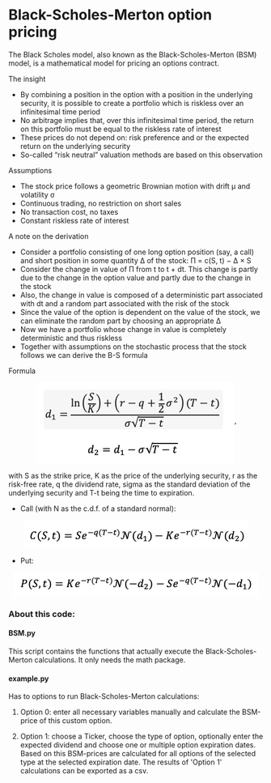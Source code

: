 # Black-Scholes-Merton option pricing

The Black Scholes model, also known as the Black-Scholes-Merton (BSM) model, is a mathematical model for pricing an options contract.

The insight
- By combining a position in the option with a position in the underlying security, it is possible to create a portfolio which is riskless over an infinitesimal time period
- No arbitrage implies that, over this infinitesimal time period, the return on this portfolio must be equal to the riskless rate of interest
- These prices do not depend on: risk preference and or the expected return on the underlying security
- So-called “risk neutral” valuation methods are based on this observation

Assumptions
- The stock price follows a geometric Brownian motion with drift μ and volatility σ
- Continuous trading, no restriction on short sales
- No transaction cost, no taxes
- Constant riskless rate of interest

A note on the derivation
- Consider a portfolio consisting of one long option position (say, a call) and short position in some quantity ∆ of the stock: Π = c(S, t) − ∆ × S 
- Consider the change in value of Π from t to t + dt. This change is partly due to the change in the option value and partly due to the change in the stock 
- Also, the change in value is composed of a deterministic part associated with dt and a random part associated with the risk of the stock 
- Since the value of the option is dependent on the value of the stock, we can eliminate the random part by choosing an appropriate ∆ 
- Now we have a portfolio whose change in value is completely deterministic and thus riskless 
- Together with assumptions on the stochastic process that the stock follows we can derive the B-S formula 

Formula

<p align="center"><img src="./img_formula/d1_d2.png" alt="d1d2" align="middle" />,</p>

with S as the strike price, K as the price of the underlying security, r as the risk-free rate, q the dividend rate, sigma as the standard deviation of the underlying security and T-t being the time to expiration.

- Call (with N as the c.d.f. of a standard normal):

<p align="center"><img src="./img_formula/C.png" alt="C" align="middle" /></p>


- Put:

<p align="center"><img src="./img_formula/P.png" alt="P" align="middle" /></p>


### About this code:

#### BSM.py
This script contains the functions that actually execute the Black-Scholes-Merton calculations. It only needs the math package.

#### example.py 

Has to options to run Black-Scholes-Merton calculations:
1. Option 0: enter all necessary variables manually and calculate the BSM-price of this custom option.

2. Option 1: choose a Ticker, choose the type of option, optionally enter the expected dividend and choose one or multiple option expiration dates. Based on this BSM-prices are calculated for all options of the selected type at the selected expiration date. The results of 'Option 1' calculations can be exported as a csv. 
